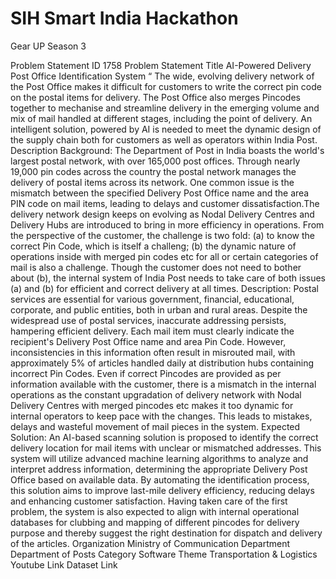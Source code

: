 # SIH Smart India Hackathon
Gear UP Season 3

Problem Statement ID 
1758
Problem Statement Title 
AI-Powered Delivery Post Office Identification System “ The wide, evolving delivery network of the Post Office makes it difficult for customers to write the correct pin code on the postal items for delivery. The Post Office also merges Pincodes together to mechanise and streamline delivery in the emerging volume and mix of mail handled at different stages, including the point of delivery. An intelligent solution, powered by AI is needed to meet the dynamic design of the supply chain both for customers as well as operators within India Post.
Description 
Background: The Department of Post in India boasts the world's largest postal network, with over 165,000 post offices. Through nearly 19,000 pin codes across the country the postal network manages the delivery of postal items across its network. One common issue is the mismatch between the specified Delivery Post Office name and the area PIN code on mail items, leading to delays and customer dissatisfaction.The delivery network design keeps on evolving as Nodal Delivery Centres and Delivery Hubs are introduced to bring in more efficiency in operations. From the perspective of the customer, the challenge is two fold: (a) to know the correct Pin Code, which is itself a challeng; (b) the dynamic nature of operations inside with merged pin codes etc for all or certain categories of mail is also a challenge. Though the customer does not need to bother about (b), the internal system of India Post needs to take care of both issues (a) and (b) for efficient and correct delivery at all times. Description: Postal services are essential for various government, financial, educational, corporate, and public entities, both in urban and rural areas. Despite the widespread use of postal services, inaccurate addressing persists, hampering efficient delivery. Each mail item must clearly indicate the recipient's Delivery Post Office name and area Pin Code. However, inconsistencies in this information often result in misrouted mail, with approximately 5% of articles handled daily at distribution hubs containing incorrect Pin Codes. Even if correct Pincodes are provided as per information available with the customer, there is a mismatch in the internal operations as the constant upgradation of delivery network with Nodal Delivery Centres with merged pincodes etc makes it too dynamic for internal operators to keep pace with the changes. This leads to mistakes, delays and wasteful movement of mail pieces in the system. Expected Solution: An AI-based scanning solution is proposed to identify the correct delivery location for mail items with unclear or mismatched addresses. This system will utilize advanced machine learning algorithms to analyze and interpret address information, determining the appropriate Delivery Post Office based on available data. By automating the identification process, this solution aims to improve last-mile delivery efficiency, reducing delays and enhancing customer satisfaction. Having taken care of the first problem, the system is also expected to align with internal operational databases for clubbing and mapping of different pincodes for delivery purpose and thereby suggest the right destination for dispatch and delivery of the articles.
Organization Ministry of Communication
Department Department of Posts
Category Software
Theme Transportation & Logistics
Youtube Link 
Dataset Link
